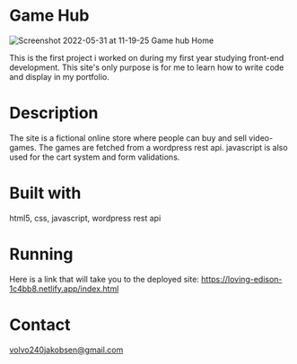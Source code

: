 # Game Hub

![Screenshot 2022-05-31 at 11-19-25 Game hub Home](https://user-images.githubusercontent.com/91479420/171139701-a420eea9-f7bc-4557-a7dd-b942b162fe62.png)

This is the first project i worked on during my first year studying front-end development. This site's only purpose is for me to learn how to write code and display
in my portfolio.

# Description

The site is a fictional online store where people can buy and sell video-games.
The games are fetched from a wordpress rest api. javascript is also used for the cart system and form validations.

# Built with

html5,
css,
javascript,
wordpress rest api

# Running

Here is a link that will take you to the deployed site:
https://loving-edison-1c4bb8.netlify.app/index.html

# Contact

volvo240jakobsen@gmail.com


